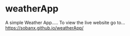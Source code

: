 # weatherApp
A simple Weather App..... 
To view the live website go to...   
https://sobanx.github.io/weatherApp/
